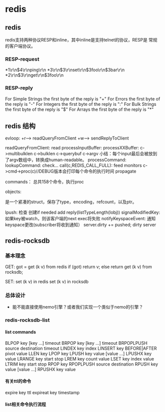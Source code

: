 # redis


## redis

redis支持两种协议RESP和inline，其中inline是支持telnet的协议，RESP是
常规的客户端协议。

### RESP-request

*1\r\n$4\r\nping\r\n
*3\r\n$3\r\nset\r\n$3foo\r\n$3bar\r\n
*2\r\n$3\r\nget\r\n$3foo\r\n

### RESP-reply

For Simple Strings the first byte of the reply is "+"
For Errors the first byte of the reply is "-"
For Integers the first byte of the reply is ":"
For Bulk Strings the first byte of the reply is "$"
For Arrays the first byte of the reply is "*"



## redis 结构

evloop:
+r--> readQueryFromClient
+w--> sendReplyToClient

readQueryFromClient:
read
processInputBuffer:
    processXXBuffer:
        c->multibulklen
        c->bulklen
        c->querybuf
        c->argv
        小结：每个input最后会被放到了argv数组中，转换成human-readable。
    processCommand:
        lookupCommand:
        check...
        call(c,REDIS_CALL_FULL):
           feed monitors
           c->cmd->proc(c)//DEBUG版本会打印每个命令的执行时间
           propagate

commands：
总共158个命令，执行proc

objects:

是一个紧凑的struct，保存了type，encoding，refcount，以及ptr。

lpush:
检查
创建if needed
add reply(listTypeLength(lobj))
signalModifiedKey: 如果key被watch，则该客户端的next exec将失败
notifyKeyspaceEvent: 通知keyspace更改(subscriber将收到通知）
server.dirty += pushed; dirty server

  
## redis-rocksdb


### 基本理念

GET:
got = get (k v) from redis
if (got) return v;
else return get (k v) from rocksdb;

SET:
set (k v) in redis
set (k v) in rocksdb


### 总体设计

- 能不能直接使用nemo引擎？或者我们实现一个类似于nemo的引擎？


### redis-rocksdb-list


#### list commands

BLPOP key [key ...] timeout
BRPOP key [key ...] timeout
BRPOPLPUSH source destination timeout
LINDEX key index
LINSERT key BEFORE|AFTER pivot value
LLEN key
LPOP key
LPUSH key value [value ...]
LPUSHX key value
LRANGE key start stop
LREM key count value
LSET key index value
LTRIM key start stop
RPOP key
RPOPLPUSH source destination
RPUSH key value [value ...]
RPUSHX key value

#### 有关ttl的命令

expire key ttl
expireat key timestamp

#### list相关命令执行流程




